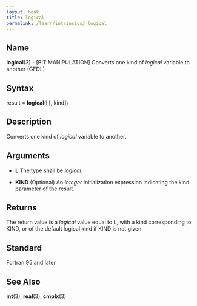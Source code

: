 ```yaml
---
layout: book
title: logical
permalink: /learn/intrinsics/_logical_
---
```

## __Name__

__logical__(3) - \[BIT MANIPULATION\] Converts one kind of _logical_ variable to another
(GFDL)

## __Syntax__

result = __logical__(l \[, kind\])

## __Description__

Converts one kind of _logical_ variable to another.

## __Arguments__

  - __L__
    The type shall be _logical_.

  - __KIND__
    (Optional) An _integer_ initialization expression indicating the kind
    parameter of the result.

## __Returns__

The return value is a _logical_ value equal to L, with a kind
corresponding to KIND, or of the default logical kind if KIND is not
given.

## __Standard__

Fortran 95 and later

## __See Also__

__int__(3), __real__(3), __cmplx__(3)
